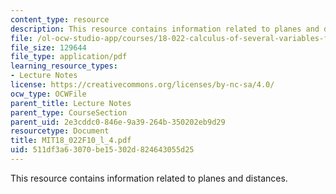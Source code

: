 ```yaml
---
content_type: resource
description: This resource contains information related to planes and distances.
file: /ol-ocw-studio-app/courses/18-022-calculus-of-several-variables-fall-2010/511df3a63070be15302d824643055d25_MIT18_022F10_l_4.pdf
file_size: 129644
file_type: application/pdf
learning_resource_types:
- Lecture Notes
license: https://creativecommons.org/licenses/by-nc-sa/4.0/
ocw_type: OCWFile
parent_title: Lecture Notes
parent_type: CourseSection
parent_uid: 2e3cddc0-846e-9a39-264b-350202eb9d29
resourcetype: Document
title: MIT18_022F10_l_4.pdf
uid: 511df3a6-3070-be15-302d-824643055d25
---
```

This resource contains information related to planes and distances.